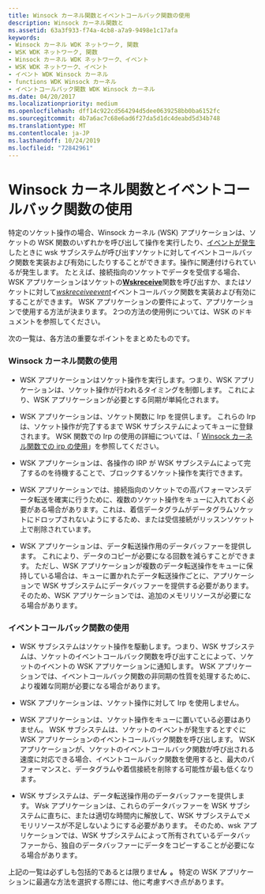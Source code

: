 ```yaml
---
title: Winsock カーネル関数とイベントコールバック関数の使用
description: Winsock カーネル関数と
ms.assetid: 63a3f933-f74a-4cb8-a7a9-9498e1c17afa
keywords:
- Winsock カーネル WDK ネットワーク, 関数
- WSK WDK ネットワーク, 関数
- Winsock カーネル WDK ネットワーク、イベント
- WSK WDK ネットワーク、イベント
- イベント WDK Winsock カーネル
- functions WDK Winsock カーネル
- イベントコールバック関数 WDK Winsock カーネル
ms.date: 04/20/2017
ms.localizationpriority: medium
ms.openlocfilehash: dff14c922cd564294d5dee0639258bb0ba6152fc
ms.sourcegitcommit: 4b7a6ac7c68e6ad6f27da5d1dc4deabd5d34b748
ms.translationtype: MT
ms.contentlocale: ja-JP
ms.lasthandoff: 10/24/2019
ms.locfileid: "72842961"
---
```

# <a name="using-winsock-kernel-functions-vs-event-callback-functions"></a>Winsock カーネル関数とイベントコールバック関数の使用


特定のソケット操作の場合、Winsock カーネル (WSK) アプリケーションは、ソケットの WSK 関数のいずれかを呼び出して操作を実行したり、[イベントが発生](winsock-kernel-events.md)したときに wsk サブシステムが呼び出すソケットに対してイベントコールバック関数を実装および有効にしたりすることができます。操作に関連付けられているが発生します。 たとえば、接続指向のソケットでデータを受信する場合、WSK アプリケーションはソケットの[**Wskreceive**](https://docs.microsoft.com/windows-hardware/drivers/ddi/wsk/nc-wsk-pfn_wsk_receive)関数を呼び出すか、またはソケットに対して[*wskreceiveevent*](https://docs.microsoft.com/windows-hardware/drivers/ddi/wsk/nc-wsk-pfn_wsk_receive_event)イベントコールバック関数を実装および有効にすることができます。 WSK アプリケーションの要件によって、アプリケーションで使用する方法が決まります。 2つの方法の使用例については、WSK のドキュメントを参照してください。

次の一覧は、各方法の重要なポイントをまとめたものです。

### <a name="using-winsock-kernel-functions"></a>Winsock カーネル関数の使用

-   WSK アプリケーションはソケット操作を実行します。つまり、WSK アプリケーションは、ソケット操作が行われるタイミングを制御します。 これにより、WSK アプリケーションが必要とする同期が単純化されます。

-   WSK アプリケーションは、ソケット関数に Irp を提供します。 これらの Irp は、ソケット操作が完了するまで WSK サブシステムによってキューに登録されます。 WSK 関数での Irp の使用の詳細については、「 [Winsock カーネル関数での irp の使用](using-irps-with-winsock-kernel-functions.md)」を参照してください。

-   WSK アプリケーションは、各操作の IRP が WSK サブシステムによって完了するのを待機することで、ブロックするソケット操作を実行できます。

-   WSK アプリケーションでは、接続指向のソケットでの高パフォーマンスデータ転送を確実に行うために、複数のソケット操作をキューに入れておく必要がある場合があります。これは、着信データグラムがデータグラムソケットにドロップされないようにするため、または受信接続がリッスンソケット上で削除されています。

-   WSK アプリケーションは、データ転送操作用のデータバッファーを提供します。 これにより、データのコピーが必要になる回数を減らすことができます。 ただし、WSK アプリケーションが複数のデータ転送操作をキューに保持している場合は、キューに置かれたデータ転送操作ごとに、アプリケーションで WSK サブシステムにデータバッファーを提供する必要があります。 そのため、WSK アプリケーションでは、追加のメモリリソースが必要になる場合があります。

### <a name="using-event-callback-functions"></a>イベントコールバック関数の使用

-   WSK サブシステムはソケット操作を駆動します。つまり、WSK サブシステムは、ソケットのイベントコールバック関数を呼び出すことによって、ソケットのイベントの WSK アプリケーションに通知します。 WSK アプリケーションでは、イベントコールバック関数の非同期の性質を処理するために、より複雑な同期が必要になる場合があります。

-   WSK アプリケーションは、ソケット操作に対して Irp を使用しません。

-   WSK アプリケーションは、ソケット操作をキューに置いている必要はありません。 WSK サブシステムは、ソケットのイベントが発生するとすぐに WSK アプリケーションのイベントコールバック関数を呼び出します。 WSK アプリケーションが、ソケットのイベントコールバック関数が呼び出される速度に対応できる場合、イベントコールバック関数を使用すると、最大のパフォーマンスと、データグラムや着信接続を削除する可能性が最も低くなります。

-   WSK サブシステムは、データ転送操作用のデータバッファーを提供します。 Wsk アプリケーションは、これらのデータバッファーを WSK サブシステムに直ちに、または適切な時間内に解放して、WSK サブシステムでメモリリソースが不足しないようにする必要があります。 そのため、wsk アプリケーションでは、WSK サブシステムによって所有されているデータバッファーから、独自のデータバッファーにデータをコピーすることが必要になる場合があります。

上記の一覧は必ずしも包括的であるとは限りませ**ん  。** 特定の WSK アプリケーションに最適な方法を選択する際には、他に考慮すべき点があります。

 

 

 





